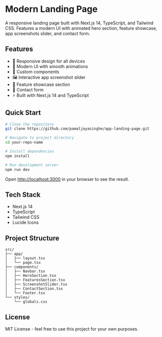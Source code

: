 # Modern Landing Page

A responsive landing page built with Next.js 14, TypeScript, and Tailwind CSS. Features a modern UI with animated hero section, feature showcase, app screenshots slider, and contact form.

## Features

- 📱 Responsive design for all devices
- 🎨 Modern UI with smooth animations
- 🌙 Custom components
- 🖼️ Interactive app screenshot slider
- 🎯 Feature showcase section
- 📝 Contact form
- ⚡ Built with Next.js 14 and TypeScript

## Quick Start

```bash
# Clone the repository
git clone https://github.com/pamaljayasinghe/app-landing-page.git

# Navigate to project directory
cd your-repo-name

# Install dependencies
npm install

# Run development server
npm run dev
```

Open [http://localhost:3000](http://localhost:3000) in your browser to see the result.

## Tech Stack

- Next.js 14
- TypeScript
- Tailwind CSS
- Lucide Icons

## Project Structure

```
src/
├── app/
│   ├── layout.tsx
│   └── page.tsx
├── components/
│   ├── Navbar.tsx
│   ├── HeroSection.tsx
│   ├── FeaturesSection.tsx
│   ├── ScreenshotSlider.tsx
│   ├── ContactSection.tsx
│   └── Footer.tsx
└── styles/
    └── globals.css
```

## License

MIT License - feel free to use this project for your own purposes.
